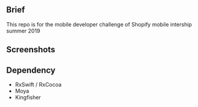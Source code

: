 ##  Brief
This repo is for the mobile developer challenge of Shopify mobile intership summer 2019

## Screenshots


## Dependency
* RxSwift / RxCocoa
* Moya
* Kingfisher

